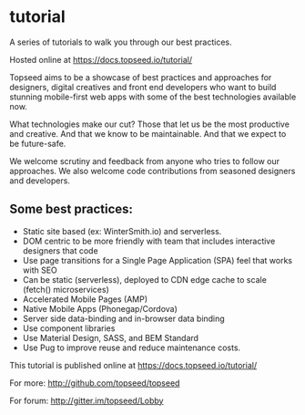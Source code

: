 # tutorial

A series of tutorials to walk you through our best practices. 

Hosted online at <https://docs.topseed.io/tutorial/>

Topseed aims to be a showcase of best practices and approaches for designers, digital creatives and front end developers
who want to build stunning mobile-first web apps with some of the best technologies available now.

What technologies make our cut? Those that let us be the most
productive and creative. And that we know to be maintainable. And that we expect 
to be future-safe.

We welcome scrutiny and feedback from anyone who tries to follow our approaches. 
We also welcome code contributions from seasoned designers and developers.

## Some best practices:
- Static site based (ex: WinterSmith.io) and serverless.
- DOM centric to be more friendly with team that includes interactive designers that code
- Use page transitions for a Single Page Application (SPA) feel that works with SEO
- Can be static (serverless), deployed to CDN edge cache to scale (fetch() microservices)
- Accelerated Mobile Pages (AMP)
- Native Mobile Apps (Phonegap/Cordova) 
- Server side data-binding and in-browser data binding
- Use component libraries
- Use Material Design, SASS, and BEM Standard
- Use Pug to improve reuse and reduce maintenance costs.

This tutorial is published online at <https://docs.topseed.io/tutorial/>

For more: <http://github.com/topseed/topseed>

For forum: <http://gitter.im/topseed/Lobby>

